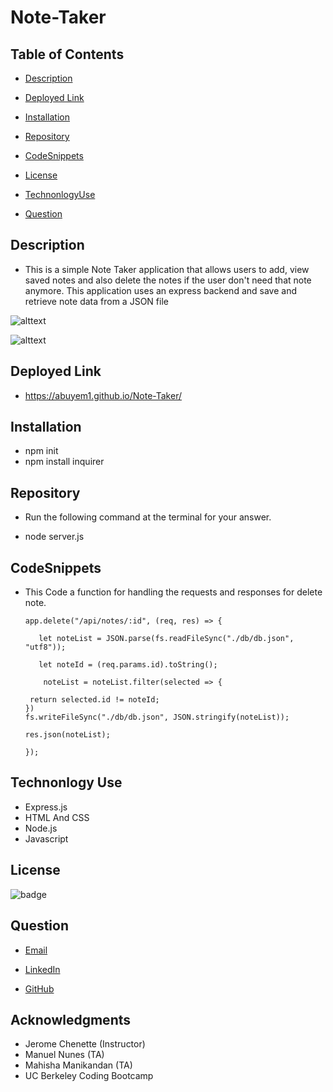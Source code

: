    # Note-Taker

## Table of Contents
 - [Description](#description)

 - [Deployed Link](#deployed-link)

 - [Installation](#installation)

 - [Repository](#Repository)
 
 - [CodeSnippets](#CodeSnippets)

 - [License](#license)

 - [TechnonlogyUse](#Technonlogy-Use)

 - [Question](#Question)

## Description

 * This is a simple Note Taker application that allows    users to add, view saved notes and 
  also delete the notes if the user don't need that note anymore. 
   This application uses an express backend and save and retrieve note data from a JSON file

  ![alttext](https://lh3.googleusercontent.com/TW9xGLzyapBdzXA59EMVs_teFaBlkDd1gut7lrIDqHFkP_4Y6jpRXc_Rxu_niMLWt8bIhqM=s500)

  ![alttext](https://lh3.googleusercontent.com/cAwVFJ3vF7UNQV_WsvmB7_W1gHuHScPiOmCilZV4eRHf65oWdnvLCsYntdUZFQbfeo4Pdx4=s500)

## Deployed Link

 * https://abuyem1.github.io/Note-Taker/

## Installation
 * npm init 
 * npm install inquirer

 ## Repository

 * Run the following command at the terminal for your answer.

 * node server.js

## CodeSnippets
 * This Code a function for handling the requests and responses for delete note.
       
       app.delete("/api/notes/:id", (req, res) => {

          let noteList = JSON.parse(fs.readFileSync("./db/db.json", "utf8"));

          let noteId = (req.params.id).toString();

           noteList = noteList.filter(selected => {

        return selected.id != noteId;
       })
       fs.writeFileSync("./db/db.json", JSON.stringify(noteList));

       res.json(noteList);

       });

## Technonlogy Use

 * Express.js
 * HTML And CSS
 * Node.js
 * Javascript
 

## License

 ![badge](https://shields.io/badge/license-MIT-green)


## Question
  
 * [Email](abuye20@yahoo.com)

 * [LinkedIn](https://www.linkedin.com/in/abuye-mamuye-5a49921b0/)

 * [GitHub](https://github.com/AbuyeM1)

## Acknowledgments
 - Jerome Chenette (Instructor)
 - Manuel Nunes (TA)
 - Mahisha Manikandan (TA)
 - UC Berkeley Coding Bootcamp


